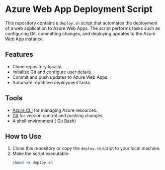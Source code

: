 # Azure Web App Deployment Script

This repository contains a `deploy.sh` script that automates the deployment of a web application to Azure Web Apps. The script performs tasks such as configuring Git, committing changes, and deploying updates to the Azure Web App instance.

## Features
- Clone repository locally.
- Initialize Git and configure user details.
- Commit and push updates to Azure Web Apps.
- Automate repetitive deployment tasks.

## Tools
- [Azure CLI](https://learn.microsoft.com/en-us/cli/azure/install-azure-cli) for managing Azure resources.
- [Git](https://git-scm.com/) for version control and pushing changes.
- A shell environment ( Git Bash)

## How to Use  
1. Clone this repository or copy the `deploy.sh` script to your local machine.
2. Make the script executable:
   ```bash
   chmod +x deploy.sh
